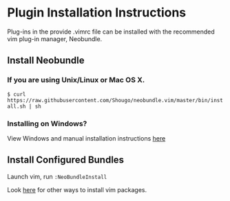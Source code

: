 # Plugin Installation Instructions

Plug-ins in the provide .vimrc file can be installed with
the recommended vim plug-in manager, Neobundle.

## Install Neobundle
### If you are using Unix/Linux or Mac OS X.
`$ curl
https://raw.githubusercontent.com/Shougo/neobundle.vim/master/bin/install.sh |
sh`

### Installing on Windows?
View Windows and manual installation instructions [here](https://github.com/Shougo/neobundle.vim#if-you-want-to-install-manually-or-you-are-using-windows)

## Install Configured Bundles
Launch vim, run `:NeoBundleInstall`

Look
[here](https://github.com/Shougo/neobundle.vim#2-install-configured-bundles) for
other ways to install vim packages.
